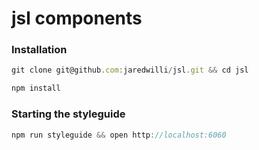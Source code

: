 # jsl components

### Installation

```js
git clone git@github.com:jaredwilli/jsl.git && cd jsl

npm install
```

### Starting the styleguide

```js
npm run styleguide && open http://localhost:6060
```


